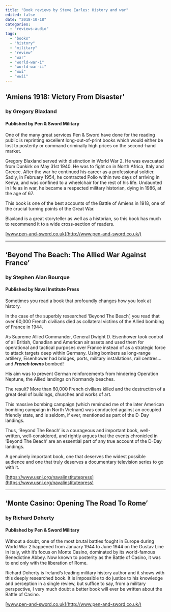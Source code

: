 ```yaml
---
title: "Book reviews by Steve Earles: History and war"
edited: false
date: "2018-10-18"
categories:
  - "reviews-audio"
tags:
  - "books"
  - "history"
  - "military"
  - "review"
  - "war"
  - "world-war-i"
  - "world-war-ii"
  - "wwi"
  - "wwii"
---
```


## ‘Amiens 1918: Victory From Disaster’

### by Gregory Blaxland

#### Published by Pen & Sword Military

One of the many great services Pen & Sword have done for the reading public is reprinting excellent long-out-of-print books which would either be lost to posterity or command criminally high prices on the second-hand market.

Gregory Blaxland served with distinction in World War 2. He was evacuated from Dunkirk on May 31st 1940. He was to fight on in North Africa, Italy and Greece. After the war he continued his career as a professional soldier. Sadly, in February 1954, he contracted Polio within two days of arriving in Kenya, and was confined to a wheelchair for the rest of his life. Undaunted in life as in war, he became a respected military historian, dying in 1986, at the age of 67.

This book is one of the best accounts of the Battle of Amiens in 1918, one of the crucial turning points of the Great War.

Blaxland is a great storyteller as well as a historian, so this book has much to recommend it to a wide cross-section of readers.

[www.pen-and-sword.co.uk](http://www.pen-and-sword.co.uk/)

* * *

## ‘Beyond The Beach: The Allied War Against France’

### by Stephen Alan Bourque

#### Published by Naval Institute Press

Sometimes you read a book that profoundly changes how you look at history.

In the case of the superbly researched ‘Beyond The Beach’, you read that over 60,000 French civilians died as collateral victims of the Allied bombing of France in 1944.

As Supreme Allied Commander, General Dwight D. Eisenhower took control of all British, Canadian and American air assets and used them for operational and tactical purposes over France instead of as a strategic force to attack targets deep within Germany. Using bombers as long-range artillery, Eisenhower had bridges, ports, military installations, rail centres…and **_French towns_** bombed!

His aim was to prevent German reinforcements from hindering Operation Neptune, the Allied landings on Normandy beaches.

The result? More than 60,000 French civilians killed and the destruction of a great deal of buildings, churches and works of art.

This massive bombing campaign (which reminded me of the later American bombing campaign in North Vietnam) was conducted against an occupied friendly state, and is seldom, if ever, mentioned as part of the D-Day landings.

Thus, ‘Beyond The Beach’ is a courageous and important book, well-written, well-considered, and rightly argues that the events chronicled in ‘Beyond The Beach’ are an essential part of any true account of the D-Day landings.

A genuinely important book, one that deserves the widest possible audience and one that truly deserves a documentary television series to go with it.

[https://www.usni.org/navalinstitutepress](https://www.usni.org/navalinstitutepress)

* * *

## ‘Monte Casino: Opening The Road To Rome’

### by Richard Doherty

#### Published by Pen & Sword Military

Without a doubt, one of the most brutal battles fought in Europe during World War 2 happened from January 1944 to June 1944 on the Gustav Line in Italy, with it’s focus on Monte Casino, dominated by its world-famous Benedictine Abbey. Now known to posterity as the Battle of Casino, it was to end only with the liberation of Rome.

Richard Doherty is Ireland’s leading military history author and it shows with this deeply researched book. It is impossible to do justice to his knowledge and perception in a single review, but suffice to say, from a military perspective, I very much doubt a better book will ever be written about the Battle of Casino.

[www.pen-and-sword.co.uk](http://www.pen-and-sword.co.uk/)
